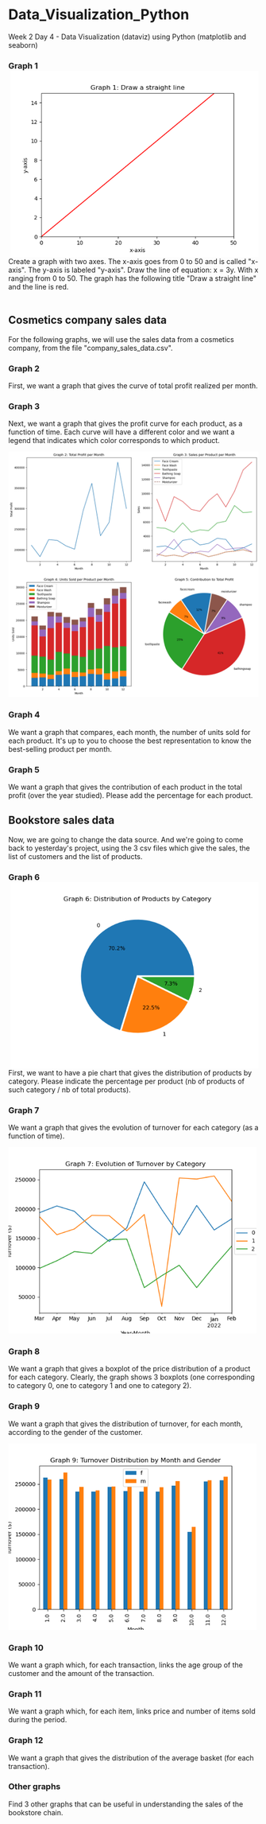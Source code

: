 # Data_Visualization_Python
Week 2 Day 4 - Data Visualization (dataviz) using Python (matplotlib and seaborn)
</br>

### Graph 1 <img align=right src=graphs/graph1.png width="500">

Create a graph with two axes. The x-axis goes from 0 to 50 and is called "x-axis". The y-axis is labeled "y-axis".
Draw the line of equation: x = 3y. With x ranging from 0 to 50.
The graph has the following title "Draw a straight line" and the line is red.
</br>
</br>

## Cosmetics company sales data
For the following graphs, we will use the sales data from a cosmetics company, from the file "company_sales_data.csv".  

### Graph 2
First, we want a graph that gives the curve of total profit realized per month.

### Graph 3
Next, we want a graph that gives the profit curve for each product, as a function of time.
Each curve will have a different color and we want a legend that indicates which color corresponds to which product.

<img src=graphs/graph2345.png>

### Graph 4
We want a graph that compares, each month, the number of units sold for each product. It's up to you to choose the best representation to know the best-selling product per month.

### Graph 5
We want a graph that gives the contribution of each product in the total profit (over the year studied). Please add the percentage for each product.

## Bookstore sales data 
Now, we are going to change the data source. And we're going to come back to yesterday's project, using the 3 csv files which give the sales, the list of customers and the list of products.

### Graph 6 <img align=right src=graphs/graph6.png width="500">
First, we want to have a pie chart that gives the distribution of products by category. Please indicate the percentage per product (nb of products of such category / nb of total products).

### Graph 7 
We want a graph that gives the evolution of turnover for each category (as a function of time).

<img src=graphs/graph7.png width="500">

### Graph 8
We want a graph that gives a boxplot of the price distribution of a product for each category. Clearly, the graph shows 3 boxplots (one corresponding to category 0, one to category 1 and one to category 2).

### Graph 9
We want a graph that gives the distribution of turnover, for each month, according to the gender of the customer.

<img src=graphs/graph9.png width="500">

### Graph 10
We want a graph which, for each transaction, links the age group of the customer and the amount of the transaction.

### Graph 11
We want a graph which, for each item, links price and number of items sold during the period.

### Graph 12
We want a graph that gives the distribution of the average basket (for each transaction).

### Other graphs
Find 3 other graphs that can be useful in understanding the sales of the bookstore chain.
